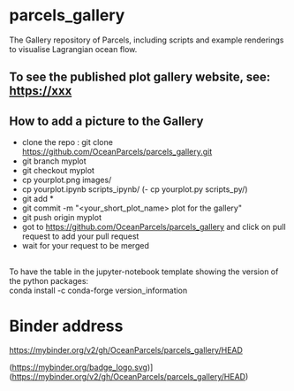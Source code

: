 # parcels_gallery
The Gallery repository of Parcels, including scripts and example renderings to visualise Lagrangian ocean flow.

## To see the published plot gallery website, see: [https://xxx](https://xxx)

## How to add a picture to the Gallery

 - clone the repo : git clone https://github.com/OceanParcels/parcels_gallery.git
 - git branch myplot
 - git checkout myplot
 - cp yourplot.png images/
 - cp yourplot.ipynb scripts_ipynb/
 (- cp yourplot.py scripts_py/)
 - git add *
 - git commit -m "<your_short_plot_name> plot for the gallery"
 - git push origin myplot
 - got to https://github.com/OceanParcels/parcels_gallery and click on pull request to add your pull request
 - wait for your request to be merged

## 
To have the table in the jupyter-notebook template showing the version of the python packages: <br>
conda install -c conda-forge version_information

# Binder address

https://mybinder.org/v2/gh/OceanParcels/parcels_gallery/HEAD

(https://mybinder.org/badge_logo.svg)](https://mybinder.org/v2/gh/OceanParcels/parcels_gallery/HEAD)
